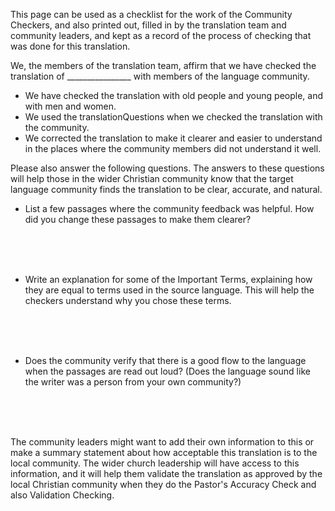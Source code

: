 
This page can be used as a checklist for the work of the Community Checkers, and also printed out, filled in by the translation team and community leaders, and kept as a record of the process of checking that was done for this translation.


We, the members of the translation team, affirm that we have checked the translation of ________________ with members of the language community.

* We have checked the translation with old people and young people, and with men and women.
* We used the translationQuestions when we checked the translation with the community.
* We corrected the translation to make it clearer and easier to understand in the places where the community members did not understand it well.

Please also answer the following questions. The answers to these questions will help those in the wider Christian community know that the target language community finds the translation to be clear, accurate, and natural.

* List a few passages where the community feedback was helpful. How did you change these passages to make them clearer?

<br>
<br>
<br>

* Write an explanation for some of the Important Terms, explaining how they are equal to terms used in the source language. This will help the checkers understand why you chose these terms.

<br>
<br>
<br>

* Does the community verify that there is a good flow to the language when the passages are read out loud? (Does the language sound like the writer was a person from your own community?)

<br>
<br>
<br>

The community leaders might want to add their own information to this or make a summary statement about how acceptable this translation is to the local community. The wider church leadership will have access to this information, and it will help them validate the translation as approved by the local Christian community when they do the Pastor's Accuracy Check and also Validation Checking.